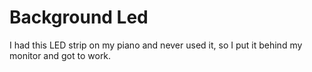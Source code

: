 # Background Led
I had this LED strip on my piano and never used it, so I put it behind my monitor and got to work.
